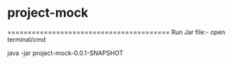 # project-mock
========================================
Run Jar file:- open terminal/cmd

java -jar project-mock-0.0.1-SNAPSHOT      